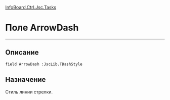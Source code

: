 ﻿---
Link: InfoBoard.Ctrl.Jsc.Tasks.@ArrowDash
---

<!---  Навигация
[Имя проекта](#) :
-->
[InfoBoard.Ctrl.Jsc.Tasks](Default)

# Поле ArrowDash
---

## Описание

    field ArrowDash :JscLib.TDashStyle

<!--
## Аргументы{#Args}

### Аргумент1

Описание аргумента 1
-->

## Назначение

Стиль линии стрелки.

<!--
## Пример

    ArrowDash...
-->

